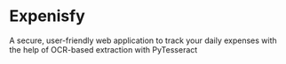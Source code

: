 # Expenisfy
A secure, user-friendly web application to track your daily expenses with the help of OCR-based extraction with PyTesseract
